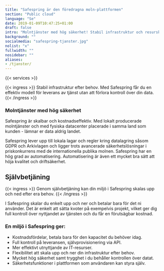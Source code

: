 ```yaml
---
title: "Safespring är den föredragna moln-plattformen"
section: "Public cloud"
language: "Se"
date: 2019-01-09T10:47:25+01:00
draft: false
intro: "Molntjänster med hög säkerhet! Stabil infrastruktur och resurskonsumering efter behov utan att förlora kontroll över din data."
background: ""
socialmedia: "safespring-tjanster.jpg"
nolist: "x"
fullwidth: ""
nosidebar: ""
aliases:
- /tjanster/
---
```


{{< services >}}

{{< ingress >}}
Stabil infrastruktur efter behov. Med Safespring får du en effektiv modell för leverans av tjänst utan att förlora kontroll över din data.
{{< /ingress >}}

### Molntjänster med hög säkerhet

Safespring är skalbar och kostnadseffektiv. Med lokalt producerade molntjänster och med fysiska datacenter placerade i samma land som kunden - lämnar er data aldrig landet.

Safespring lever upp till lokala lagar och regler kring datalagring såsom GDPR och Arkivlagen och ligger trots avancerade säkerhetslösningar i priskonkurrens med de internationella publika molnen. Safespring har en hög grad av automatisering. Automatisering är även ett mycket bra sätt att höja kvalitet och driftsäkerhet.

## Självbetjäning

{{< ingress >}}
Genom självbetjäning kan din miljö i Safespring skalas upp och ned efter era behov.
{{< /ingress >}}

I Safespring skalar du enkelt upp och ner och betalar bara för det ni  använder. Det är enkelt att sätta kvoter på exempelvis projekt, vilket ger dig full kontroll över nyttjandet av tjänsten och du får en förutsägbar kostnad.

### En miljö i Safespring ger:

- Kostnadsfördelar, betala bara för den kapacitet du behöver idag.
- Full kontroll på leveransen, självprovisionering via API.
- Mer effektivt utnyttjande av IT-resurser.
- Flexibilitet att skala upp och ner din infrastruktur efter behov.
- Mycket hög säkerhet samt trygghet i du behåller kontrollen över datat.
- Säkerhetsfunktioner i plattformen som användaren kan styra själv.